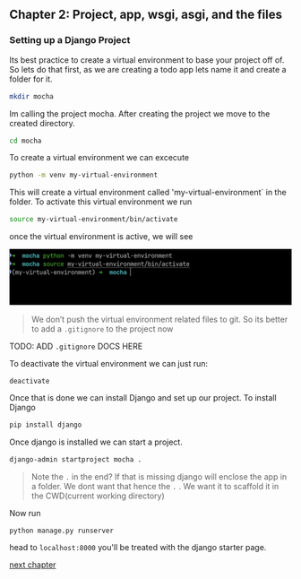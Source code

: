 ## Chapter 2: Project, app, wsgi, asgi, and the files

### Setting up a Django Project

Its best practice to create a virtual environment to base your project off of. So lets do that first, as we are creating a todo app lets name it and create a folder for it.

```bash
mkdir mocha
```

Im calling the project mocha. After creating the project we move to the created directory.

```bash
cd mocha
```

To create a virtual environment we can excecute

```bash
python -m venv my-virtual-environment
```

This will create a virtual environment called 'my-virtual-environment` in the folder. To activate this virtual environment we run

```bash
source my-virtual-environment/bin/activate
```

once the virtual environment is active, we will see

![virtual_environment](./assets/Screenshot_2024-07-23_at_5.12.41_PM.png)

> We don’t push the virtual environment related files to git. So its better to add a `.gitignore` to the project now

TODO: ADD `.gitignore` DOCS HERE

To deactivate the virtual environment we can just run:

```bash
deactivate
```

Once that is done we can install Django and set up our project. To install Django

```bash
pip install django
```

Once django is installed we can start a project.

```bash
django-admin startproject mocha .
```

> Note the `.` in the end? If that is missing django will enclose the app in a folder. We dont want that hence the `.` . We want it to scaffold it in the CWD(current working directory)

Now run 
```
python manage.py runserver
```

head to `localhost:8000` you'll be treated with the django starter page.

[next chapter](chapter_3.md)